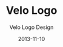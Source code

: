 ---
title: Velo Logo
subtitle: Velo Logo Design
layout: default
modal-id: 13
date: 2013-11-10
img: velo-logo-design.jpg
thumbnail: velo-logo-design-thumbnail.jpg
alt: Velo Logo Design
project-date: 2013
client: Velo / RH Burton Company
client-url: #
category: Graphic Design
description: Designed logo for high tech Ophthalmic equipment division of RH Burton Company.

---